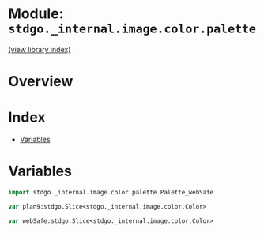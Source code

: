 # Module: `stdgo._internal.image.color.palette`

[(view library index)](../../../../stdgo.md)


# Overview


# Index


- [Variables](<#variables>)

# Variables


```haxe
import stdgo._internal.image.color.palette.Palette_webSafe
```


```haxe
var plan9:stdgo.Slice<stdgo._internal.image.color.Color>
```


```haxe
var webSafe:stdgo.Slice<stdgo._internal.image.color.Color>
```


